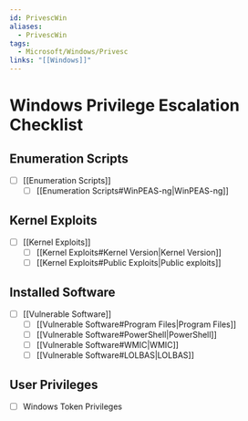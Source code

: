 ```yaml
---
id: PrivescWin
aliases:
  - PrivescWin
tags:
  - Microsoft/Windows/Privesc
links: "[[Windows]]"
---
```


# Windows Privilege Escalation Checklist

## Enumeration Scripts

- [ ] [[Enumeration Scripts]]
    - [ ] [[Enumeration Scripts#WinPEAS-ng|WinPEAS-ng]]

## Kernel Exploits

- [ ] [[Kernel Exploits]]
    - [ ] [[Kernel Exploits#Kernel Version|Kernel Version]]
    - [ ] [[Kernel Exploits#Public Exploits|Public exploits]]

## Installed Software

- [ ] [[Vulnerable Software]]
    - [ ] [[Vulnerable Software#Program Files|Program Files]]
    - [ ] [[Vulnerable Software#PowerShell|PowerShell]]
    - [ ] [[Vulnerable Software#WMIC|WMIC]]
    - [ ] [[Vulnerable Software#LOLBAS|LOLBAS]]

## User Privileges

- [ ] Windows Token Privileges
